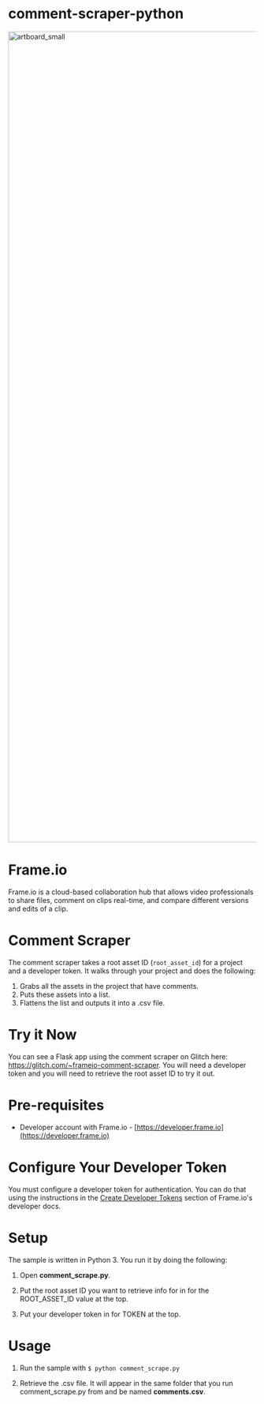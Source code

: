 # comment-scraper-python

<img width="1644" alt="artboard_small" src="https://user-images.githubusercontent.com/19295862/66240171-ba8dd280-e6b0-11e9-9ccf-573a4fc5961f.png">

# Frame.io 
Frame.io is a cloud-based collaboration hub that allows video professionals to share files, comment on clips real-time, and compare different versions and edits of a clip. 

# Comment Scraper 
The comment scraper takes a root asset ID (`root_asset_id`) for a project and a developer token. It walks through your project and does the following: 

1. Grabs all the assets in the project that have comments. 
2. Puts these assets into a list.
3. Flattens the list and outputs it into a .csv file. 

# Try it Now
You can see a Flask app using the comment scraper on Glitch here: https://glitch.com/~frameio-comment-scraper. You will need a developer token and you will need to retrieve the root asset ID to try it out. 

# Pre-requisites

* Developer account with Frame.io - [https://developer.frame.io](https://developer.frame.io)

# Configure Your Developer Token
You must configure a developer token for authentication. You can do that using the instructions in the [Create Developer Tokens](https://docs.frame.io/docs/authentication#section-create-developer-tokens) section of Frame.io's developer docs. 

# Setup
The sample is written in Python 3. You run it by doing the following:

1. Open **comment_scrape.py**.

2. Put the root asset ID you want to retrieve info for in for the ROOT_ASSET_ID value at the top. 

3. Put your developer token in for TOKEN at the top. 

# Usage

1. Run the sample with `$ python comment_scrape.py`

2. Retrieve the .csv file. It will appear in the same folder that you run comment_scrape.py from and be named **comments.csv**.


